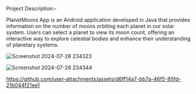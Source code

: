 Project Description:-

PlanetMoons App is an Android application developed in Java that provides information on the number of
moons orbiting each planet in our solar system. Users can select a planet to view its moon count,
offering an interactive way to explore celestial bodies and enhance their understanding of planetary systems.




![Screenshot 2024-07-28 234323](https://github.com/user-attachments/assets/04931792-cde9-4aac-ac51-52d739b0111f)





![Screenshot 2024-07-28 234344](https://github.com/user-attachments/assets/9c452b51-c944-4bcd-a0ed-06d7b5b5b251)


https://github.com/user-attachments/assets/d6ff14a7-bb7a-46f5-85fd-21b044f21ee1






